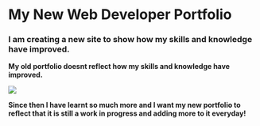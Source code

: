 # My New Web Developer Portfolio

### I am creating a new site to show how my skills and knowledge have improved.

**My old portfolio doesnt reflect how my skills and knowledge have improved.**

<img src="https://cdn.dribbble.com/users/1059583/screenshots/4171367/coding-freak.gif">

**Since then I have learnt so much more and I want my new portfolio to reflect that
it is still a work in progress and adding more to it everyday!**
